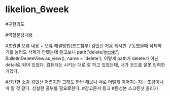 # likelion_6week
#구현의도

#역할분담내용


#조원별 오류 내용 + 오류 해결방법(코드첨부)
김민선
처음 게시판 구동했을때 삭제하기를 눌러도 삭제가 안됐는데 알고보니 
  path('delete/<int:pk>/', BulletinDeleteView.as_view(), name = 'delete'), 이렇게 path가 delete가 아닌 detail로 되어 있었다. 컴퓨터는 시키는 대로 잘 하고 있었는데, 내가 코드를 잘못 입력한 거였다. 

#간단한 소감
김민선
어렵지만 그래도 한번 해보니 서로 어떻게 이어지는지는 조금이나마 알 것 같다. 성실한 공부를 필요로한다.
#참고문서 링크
#완성본 스크린샷 올리기
